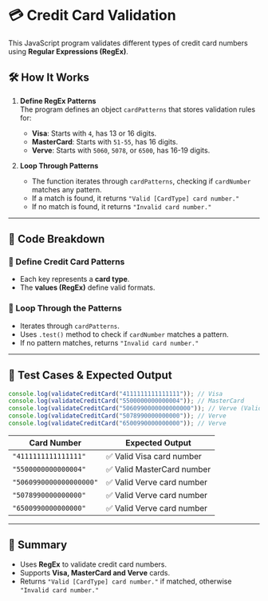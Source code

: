 # 💳 Credit Card Validation

This JavaScript program validates different types of credit card numbers using **Regular Expressions (RegEx)**.

## 🛠 How It Works

1. **Define RegEx Patterns**  
   The program defines an object `cardPatterns` that stores validation rules for:
   - **Visa**: Starts with `4`, has 13 or 16 digits.
   - **MasterCard**: Starts with `51-55`, has 16 digits.
   - **Verve**: Starts with `5060`, `5078`, or `6500`, has 16-19 digits.

2. **Loop Through Patterns**  
   - The function iterates through `cardPatterns`, checking if `cardNumber` matches any pattern.
   - If a match is found, it returns `"Valid [CardType] card number."`
   - If no match is found, it returns `"Invalid card number."`

---

## 📜 Code Breakdown

### 🔹 Define Credit Card Patterns

- Each key represents a **card type**.
- The **values (RegEx)** define valid formats.

### 🔹 Loop Through the Patterns

- Iterates through `cardPatterns`.
- Uses `.test()` method to check if `cardNumber` matches a pattern.
- If no pattern matches, returns `"Invalid card number."`

---

## 📝 Test Cases & Expected Output

```javascript
console.log(validateCreditCard("4111111111111111")); // Visa
console.log(validateCreditCard("5500000000000004")); // MasterCard
console.log(validateCreditCard("5060990000000000000")); // Verve (Valid 19-digit Verve card)
console.log(validateCreditCard("5078990000000000")); // Verve
console.log(validateCreditCard("6500990000000000")); // Verve
```

| **Card Number**       | **Expected Output**            |
|----------------------|------------------------------|
| `"4111111111111111"` | ✅ Valid Visa card number    |
| `"5500000000000004"` | ✅ Valid MasterCard number   |
| `"5060990000000000000"` | ✅ Valid Verve card number  |
| `"5078990000000000"` | ✅ Valid Verve card number  |
| `"6500990000000000"` | ✅ Valid Verve card number  |

---

## 🚀 Summary
- Uses **RegEx** to validate credit card numbers.
- Supports **Visa, MasterCard and Verve** cards.
- Returns `"Valid [CardType] card number."` if matched, otherwise `"Invalid card number."`

